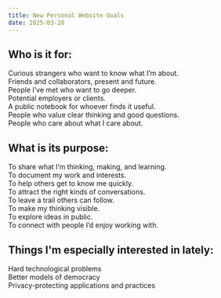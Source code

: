 ```yaml
---
title: New Personal Website Goals
date: 2025-03-28
---
```


## Who is it for:

Curious strangers who want to know what I’m about.  
Friends and collaborators, present and future.  
People I’ve met who want to go deeper.  
Potential employers or clients.  
A public notebook for whoever finds it useful.  
People who value clear thinking and good questions.  
People who care about what I care about.

## What is its purpose:

To share what I’m thinking, making, and learning.  
To document my work and interests.  
To help others get to know me quickly.  
To attract the right kinds of conversations.  
To leave a trail others can follow.  
To make my thinking visible.  
To explore ideas in public.  
To connect with people I’d enjoy working with.

## Things I'm especially interested in lately:

Hard technological problems  
Better models of democracy  
Privacy-protecting applications and practices
